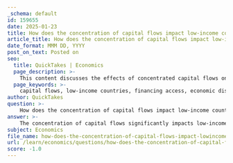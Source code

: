 ```yaml
---
_schema: default
id: 159655
date: 2025-01-23
title: How does the concentration of capital flows impact low-income countries?
article_title: How does the concentration of capital flows impact low-income countries?
date_format: MMM DD, YYYY
post_on_text: Posted on
seo:
  title: QuickTakes | Economics
  page_description: >-
    This content discusses the effects of concentrated capital flows on low-income countries, highlighting challenges such as limited access to financing, increased economic disparities, misallocation of investments, risks to macroeconomic stability, and the impacts of foreign bank presence.
  page_keywords: >-
    capital flows, low-income countries, financing access, economic disparities, investment allocation, macroeconomic stability, foreign investment, credit rationing, economic development, financial inclusion
author: QuickTakes
question: >-
    How does the concentration of capital flows impact low-income countries?
answer: >-
    The concentration of capital flows significantly impacts low-income countries in several ways, primarily by limiting their access to international financing and exacerbating economic disparities. Here are the key effects:\n\n1. **Limited Access to Financing**: Capital flows tend to be highly concentrated in a small number of larger, middle-income countries, which means that low-income countries often receive minimal foreign investment. For instance, during the 1990s, a substantial share of private capital flows was directed towards a few emerging markets in Asia and Latin America, while low-income countries saw their share decrease. This lack of access can hinder economic development and growth opportunities in these nations.\n\n2. **Economic Disparities**: The concentration of capital flows can lead to increased economic disparities between countries. As larger countries attract more investment, they can experience faster growth and development, while low-income countries may struggle to compete. This disparity can perpetuate cycles of poverty and underdevelopment in the latter.\n\n3. **Domestic Misallocation of Capital**: Even when low-income countries do receive capital inflows, these funds may not be allocated efficiently. Often, capital is directed towards speculative or low-quality investments, such as real estate, rather than productive sectors that could drive long-term growth. This misallocation can exacerbate existing domestic distortions and limit the potential benefits of foreign investment.\n\n4. **Macroeconomic Stability Risks**: High concentration of capital flows can lead to macroeconomic instability. Large inflows can cause inflation, currency appreciation, and current account deficits, which may ultimately result in financial crises. Low-income countries, with less robust financial systems, are particularly vulnerable to these risks.\n\n5. **Pro-Cyclical Nature of Capital Flows**: The pro-cyclical nature of short-term capital flows can lead to abrupt reversals, which are particularly damaging for low-income countries that may not have the financial buffers to withstand sudden capital outflows. This can lead to economic shocks and increased volatility in these economies.\n\n6. **Foreign Bank Penetration Risks**: The presence of foreign banks in low-income countries can lead to credit rationing, where these banks focus on larger firms and neglect small businesses. This can adversely affect employment and income distribution, further entrenching economic inequalities.\n\nIn summary, the concentration of capital flows poses significant challenges for low-income countries, limiting their access to necessary financing, exacerbating economic disparities, and increasing vulnerability to macroeconomic instability. Addressing these issues requires targeted policies to enhance financial inclusion and promote more equitable distribution of capital flows.
subject: Economics
file_name: how-does-the-concentration-of-capital-flows-impact-lowincome-countries.md
url: /learn/economics/questions/how-does-the-concentration-of-capital-flows-impact-lowincome-countries
score: -1.0
---
```


&nbsp;